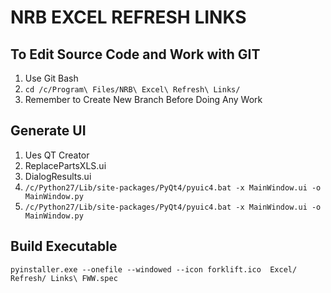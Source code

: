 # NRB EXCEL REFRESH LINKS
## To Edit Source Code and Work with GIT
1. Use Git Bash
2. `cd /c/Program\ Files/NRB\ Excel\ Refresh\ Links/`
3. Remember to Create New Branch Before Doing Any Work

## Generate UI
1. Ues QT Creator
2. ReplacePartsXLS.ui
3. DialogResults.ui
4. `/c/Python27/Lib/site-packages/PyQt4/pyuic4.bat -x MainWindow.ui -o MainWindow.py`
5. `/c/Python27/Lib/site-packages/PyQt4/pyuic4.bat -x MainWindow.ui -o MainWindow.py`

## Build Executable
`pyinstaller.exe --onefile --windowed --icon forklift.ico  Excel/ Refresh/ Links\ FWW.spec`

